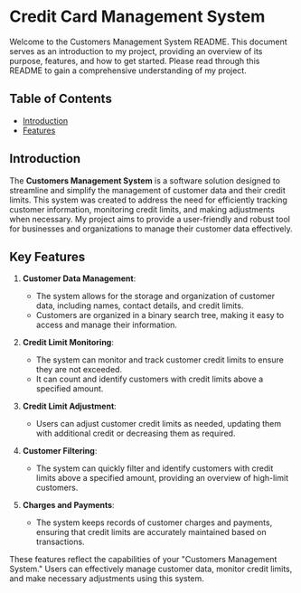 # Credit Card Management System
Welcome to the Customers Management System README. This document serves as an introduction to my project, providing an overview of its purpose, features, and how to get started. Please read through this README to gain a comprehensive understanding of my project.

## Table of Contents

- [Introduction](#introduction)
- [Features](#features)

## Introduction

The **Customers Management System** is a software solution designed to streamline and simplify the management of customer data and their credit limits. This system was created to address the need for efficiently tracking customer information, monitoring credit limits, and making adjustments when necessary. My project aims to provide a user-friendly and robust tool for businesses and organizations to manage their customer data effectively.

## Key Features

1. **Customer Data Management**:
   - The system allows for the storage and organization of customer data, including names, contact details, and credit limits.
   - Customers are organized in a binary search tree, making it easy to access and manage their information.

2. **Credit Limit Monitoring**:
   - The system can monitor and track customer credit limits to ensure they are not exceeded.
   - It can count and identify customers with credit limits above a specified amount.

3. **Credit Limit Adjustment**:
   - Users can adjust customer credit limits as needed, updating them with additional credit or decreasing them as required.

4. **Customer Filtering**:
   - The system can quickly filter and identify customers with credit limits above a specified amount, providing an overview of high-limit customers.

5. **Charges and Payments**:
   - The system keeps records of customer charges and payments, ensuring that credit limits are accurately maintained based on transactions.

These features reflect the capabilities of your "Customers Management System." Users can effectively manage customer data, monitor credit limits, and make necessary adjustments using this system.




